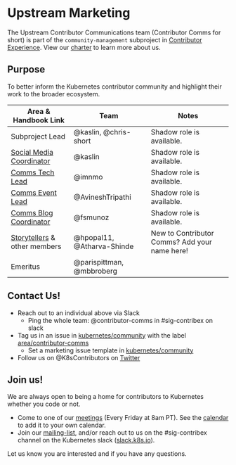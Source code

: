 # Upstream Marketing

The Upstream Contributor Communications team (Contributor Comms for short) is part of the `community-management` subproject in
[Contributor Experience]. View our [charter] to learn more about us.

## Purpose

To better inform the Kubernetes contributor community and highlight their work to the broader ecosystem.

| Area & Handbook Link | Team | Notes |
| --- | --- | --- |
| Subproject Lead | @kaslin, @chris-short | Shadow role is available. |
| [Social Media Coordinator](https://github.com/kubernetes/community/blob/master/communication/contributor-comms/role-handbooks/Social-Media.md) |@kaslin | Shadow role is available. |
| [Comms Tech Lead](https://github.com/kubernetes/community/blob/master/communication/contributor-comms/role-handbooks/Comms-Tech-Lead.md) | @imnmo |  Shadow role is available. |
| [Comms Event Lead] | @AvineshTripathi | Shadow role is available. |
| [Comms Blog Coordinator](https://github.com/kubernetes/community/blob/master/communication/contributor-comms/role-handbooks/blog-coordinator.md) | @fsmunoz |  Shadow role is available. |
| [Storytellers] & other members | @hpopal11, @Atharva-Shinde | New to Contributor Comms? Add your name here! |
| Emeritus | @parispittman, @mbbroberg |

## Contact Us!

- Reach out to an individual above via Slack
  - Ping the whole team: @contributor-comms in #sig-contribex on slack
- Tag us in an issue in [kubernetes/community] with the label [area/contributor-comms]
  - Set a marketing issue template in [kubernetes/community]
- Follow us on @K8sContributors on [Twitter]

## Join us!

We are always open to being a home for contributors to Kubernetes whether you code or not. 

* Come to one of our [meetings] (Every Friday at 8am PT). See the [calendar] to add it to your own calendar.
* Join our [mailing-list], and/or reach out to us on the #sig-contribex channel on the Kubernetes slack ([slack.k8s.io](http://slack.k8s.io)).

Let us know you are interested and if you have any questions.

[meetings]: /sig-contributor-experience#contributor-comms
[calendar]: https://calendar.google.com/calendar/u/0/r/customday?eid=NmU5MjFnYWwwMzIwNjVwamFvNmszZHBuYzhfMjAyMDEyMDRUMTYwMDAwWiBjYWxlbmRhckBrdWJlcm5ldGVzLmlv&ctz=America/Los_Angeles&sf=true
[mailing-list]: https://groups.google.com/g/kubernetes-sig-contribex
[charter]: ./CHARTER.md
[Could be you!]: #could-be-you
[Contributor Experience]: /sig-contributor-experience
[Internal Communications]: ./role-handbooks/internal-marketing.md
[Social Media]: ./role-handbooks/social-media.md
[Comms Tech Lead]: ./role-handbooks/Comms-Tech-Lead.md
[Comms Event Lead]: ./role-handbooks/Comms-Event-Lead.md
[Comms Blog Coordinator]: ./role-handbooks/blog-coordinator.md
[Storytellers]: ./role-handbooks/storytellers.md
[Designer]: ./role-handbooks/wip-roles.md
[kubernetes/community]: https://github.com/kubernetes/community/issues
[area/contributor-comms]: https://github.com/kubernetes/community/issues?q=is%3Aopen+is%3Aissue+label%3Aarea%2Fcontributor-comms
[Twitter]: https://twitter.com/K8sContributors/
